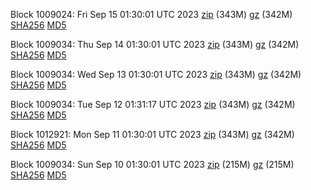 Block 1009024: Fri Sep 15 01:30:01 UTC 2023 [zip](https://files.01coin.io/mainnet/2023-09-15/bootstrap.dat.zip) (343M) [gz](https://files.01coin.io/mainnet/2023-09-15/bootstrap.dat.tar.gz) (342M) [SHA256](https://files.01coin.io/mainnet/2023-09-15/sha256.txt) [MD5](https://files.01coin.io/mainnet/2023-09-15/md5.txt)

Block 1009034: Thu Sep 14 01:30:01 UTC 2023 [zip](https://files.01coin.io/mainnet/2023-09-14/bootstrap.dat.zip) (343M) [gz](https://files.01coin.io/mainnet/2023-09-14/bootstrap.dat.tar.gz) (342M) [SHA256](https://files.01coin.io/mainnet/2023-09-14/sha256.txt) [MD5](https://files.01coin.io/mainnet/2023-09-14/md5.txt)

Block 1009034: Wed Sep 13 01:30:01 UTC 2023 [zip](https://files.01coin.io/mainnet/2023-09-13/bootstrap.dat.zip) (343M) [gz](https://files.01coin.io/mainnet/2023-09-13/bootstrap.dat.tar.gz) (342M) [SHA256](https://files.01coin.io/mainnet/2023-09-13/sha256.txt) [MD5](https://files.01coin.io/mainnet/2023-09-13/md5.txt)

Block 1009034: Tue Sep 12 01:31:17 UTC 2023 [zip](https://files.01coin.io/mainnet/2023-09-12/bootstrap.dat.zip) (343M) [gz](https://files.01coin.io/mainnet/2023-09-12/bootstrap.dat.tar.gz) (342M) [SHA256](https://files.01coin.io/mainnet/2023-09-12/sha256.txt) [MD5](https://files.01coin.io/mainnet/2023-09-12/md5.txt)

Block 1012921: Mon Sep 11 01:30:01 UTC 2023 [zip](https://files.01coin.io/mainnet/2023-09-11/bootstrap.dat.zip) (343M) [gz](https://files.01coin.io/mainnet/2023-09-11/bootstrap.dat.tar.gz) (342M) [SHA256](https://files.01coin.io/mainnet/2023-09-11/sha256.txt) [MD5](https://files.01coin.io/mainnet/2023-09-11/md5.txt)

Block 1009034: Sun Sep 10 01:30:01 UTC 2023 [zip](https://files.01coin.io/mainnet/2023-09-10/bootstrap.dat.zip) (215M) [gz](https://files.01coin.io/mainnet/2023-09-10/bootstrap.dat.tar.gz) (215M) [SHA256](https://files.01coin.io/mainnet/2023-09-10/sha256.txt) [MD5](https://files.01coin.io/mainnet/2023-09-10/md5.txt)
